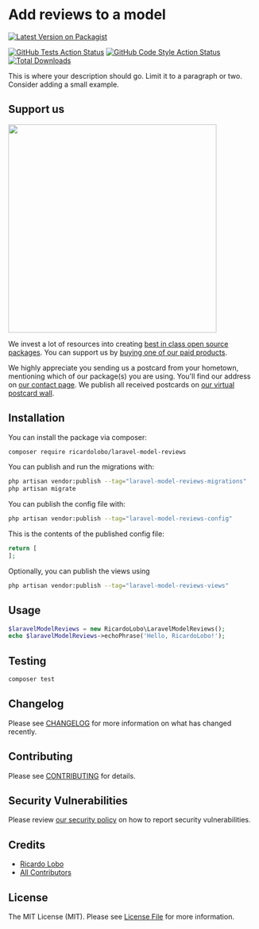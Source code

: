# Add reviews to a model
[![Latest Version on Packagist](https://img.shields.io/packagist/v/ricardolobo/laravel-model-reviews.svg?style=flat-square)](https://packagist.org/packages/ricardolobo/laravel-model-reviews)

[![GitHub Tests Action Status](https://img.shields.io/github/actions/workflow/status/ricardolobo/laravel-model-reviews/run-tests.yml?branch=main&label=tests&style=flat-square)](https://github.com/ricardolobo/laravel-model-reviews/actions?query=workflow%3Arun-tests+branch%3Amain)
[![GitHub Code Style Action Status](https://img.shields.io/github/actions/workflow/status/ricardolobo/laravel-model-reviews/fix-php-code-style-issues.yml?branch=main&label=code%20style&style=flat-square)](https://github.com/ricardolobo/laravel-model-reviews/actions?query=workflow%3A"Fix+PHP+code+style+issues"+branch%3Amain)
[![Total Downloads](https://img.shields.io/packagist/dt/ricardolobo/laravel-model-reviews.svg?style=flat-square)](https://packagist.org/packages/ricardolobo/laravel-model-reviews)

This is where your description should go. Limit it to a paragraph or two. Consider adding a small example.

## Support us

[<img src="https://github-ads.s3.eu-central-1.amazonaws.com/laravel-model-reviews.jpg?t=1" width="419px" />](https://spatie.be/github-ad-click/laravel-model-reviews)

We invest a lot of resources into creating [best in class open source packages](https://spatie.be/open-source). You can support us by [buying one of our paid products](https://spatie.be/open-source/support-us).

We highly appreciate you sending us a postcard from your hometown, mentioning which of our package(s) you are using. You'll find our address on [our contact page](https://spatie.be/about-us). We publish all received postcards on [our virtual postcard wall](https://spatie.be/open-source/postcards).

## Installation

You can install the package via composer:

```bash
composer require ricardolobo/laravel-model-reviews
```

You can publish and run the migrations with:

```bash
php artisan vendor:publish --tag="laravel-model-reviews-migrations"
php artisan migrate
```

You can publish the config file with:

```bash
php artisan vendor:publish --tag="laravel-model-reviews-config"
```

This is the contents of the published config file:

```php
return [
];
```

Optionally, you can publish the views using

```bash
php artisan vendor:publish --tag="laravel-model-reviews-views"
```

## Usage

```php
$laravelModelReviews = new RicardoLobo\LaravelModelReviews();
echo $laravelModelReviews->echoPhrase('Hello, RicardoLobo!');
```

## Testing

```bash
composer test
```

## Changelog

Please see [CHANGELOG](CHANGELOG.md) for more information on what has changed recently.

## Contributing

Please see [CONTRIBUTING](CONTRIBUTING.md) for details.

## Security Vulnerabilities

Please review [our security policy](../../security/policy) on how to report security vulnerabilities.

## Credits

- [Ricardo Lobo](https://github.com/ricardo-lobo)
- [All Contributors](../../contributors)

## License

The MIT License (MIT). Please see [License File](LICENSE.md) for more information.
